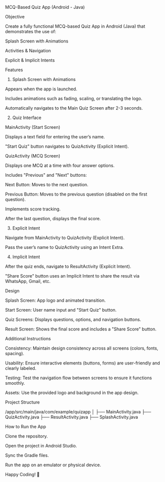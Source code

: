 MCQ-Based Quiz App (Android - Java)

Objective

Create a fully functional MCQ-based Quiz App in Android (Java) that demonstrates the use of:

Splash Screen with Animations

Activities & Navigation

Explicit & Implicit Intents

Features

1. Splash Screen with Animations

Appears when the app is launched.

Includes animations such as fading, scaling, or translating the logo.

Automatically navigates to the Main Quiz Screen after 2-3 seconds.

2. Quiz Interface

MainActivity (Start Screen)

Displays a text field for entering the user’s name.

"Start Quiz" button navigates to QuizActivity (Explicit Intent).

QuizActivity (MCQ Screen)

Displays one MCQ at a time with four answer options.

Includes "Previous" and "Next" buttons:

Next Button: Moves to the next question.

Previous Button: Moves to the previous question (disabled on the first question).

Implements score tracking.

After the last question, displays the final score.

3. Explicit Intent

Navigate from MainActivity to QuizActivity (Explicit Intent).

Pass the user’s name to QuizActivity using an Intent Extra.

4. Implicit Intent

After the quiz ends, navigate to ResultActivity (Explicit Intent).

"Share Score" button uses an Implicit Intent to share the result via WhatsApp, Gmail, etc.

Design

Splash Screen: App logo and animated transition.

Start Screen: User name input and "Start Quiz" button.

Quiz Screens: Displays questions, options, and navigation buttons.

Result Screen: Shows the final score and includes a "Share Score" button.

Additional Instructions

Consistency: Maintain design consistency across all screens (colors, fonts, spacing).

Usability: Ensure interactive elements (buttons, forms) are user-friendly and clearly labeled.

Testing: Test the navigation flow between screens to ensure it functions smoothly.

Assets: Use the provided logo and background in the app design.

Project Structure

/app/src/main/java/com/example/quizapp
│
├── MainActivity.java
├── QuizActivity.java
├── ResultActivity.java
├── SplashActivity.java

How to Run the App

Clone the repository.

Open the project in Android Studio.

Sync the Gradle files.

Run the app on an emulator or physical device.

Happy Coding! 🚀

